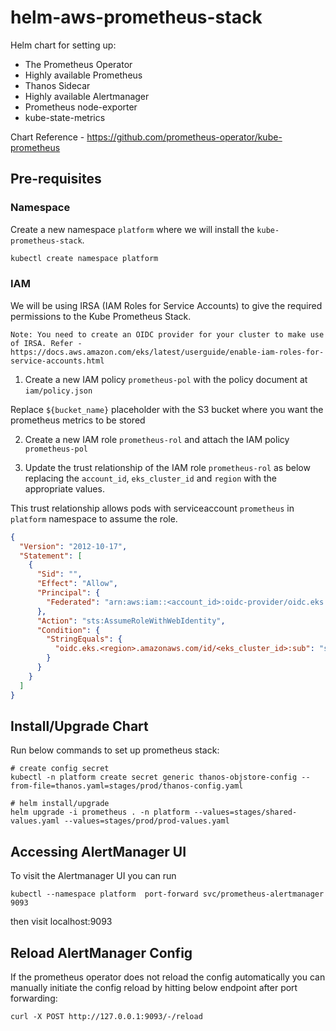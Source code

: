 # helm-aws-prometheus-stack

Helm chart for setting up:
- The Prometheus Operator
- Highly available Prometheus
- Thanos Sidecar
- Highly available Alertmanager
- Prometheus node-exporter
- kube-state-metrics

Chart Reference - https://github.com/prometheus-operator/kube-prometheus

## Pre-requisites

### Namespace

Create a new namespace `platform` where we will install the `kube-prometheus-stack`.

```bash
kubectl create namespace platform
```

### IAM

We will be using IRSA (IAM Roles for Service Accounts) to give the required permissions to the Kube Prometheus Stack.

`Note: You need to create an OIDC provider for your cluster to make use of IRSA. Refer - https://docs.aws.amazon.com/eks/latest/userguide/enable-iam-roles-for-service-accounts.html`

1. Create a new IAM policy `prometheus-pol` with the policy document at `iam/policy.json`

Replace `${bucket_name}` placeholder with the S3 bucket where you want the prometheus metrics to be stored

2. Create a new IAM role `prometheus-rol` and attach the IAM policy `prometheus-pol`

3. Update the trust relationship of the IAM role `prometheus-rol` as below replacing the `account_id`, `eks_cluster_id` and `region` with the appropriate values.

This trust relationship allows pods with serviceaccount `prometheus` in `platform` namespace to assume the role.

```json
{
  "Version": "2012-10-17",
  "Statement": [
    {
      "Sid": "",
      "Effect": "Allow",
      "Principal": {
        "Federated": "arn:aws:iam::<account_id>:oidc-provider/oidc.eks.us-east-1.amazonaws.com/id/<eks_cluster_id>"
      },
      "Action": "sts:AssumeRoleWithWebIdentity",
      "Condition": {
        "StringEquals": {
          "oidc.eks.<region>.amazonaws.com/id/<eks_cluster_id>:sub": "system:serviceaccount:platform:prometheus"
        }
      }
    }
  ]
}
```

## Install/Upgrade Chart

Run below commands to set up prometheus stack:

```
# create config secret
kubectl -n platform create secret generic thanos-objstore-config --from-file=thanos.yaml=stages/prod/thanos-config.yaml

# helm install/upgrade
helm upgrade -i prometheus . -n platform --values=stages/shared-values.yaml --values=stages/prod/prod-values.yaml
```

## Accessing AlertManager UI

To visit the Alertmanager UI you can run

```
kubectl --namespace platform  port-forward svc/prometheus-alertmanager 9093
```

then visit localhost:9093

## Reload AlertManager Config

If the prometheus operator does not reload the config automatically you can manually initiate the config reload by hitting below endpoint after port forwarding:

```
curl -X POST http://127.0.0.1:9093/-/reload
```

